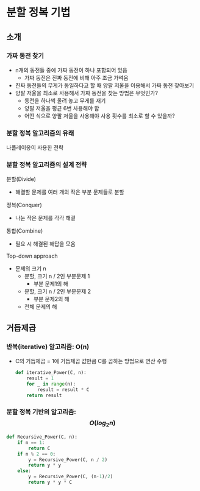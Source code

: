 # 분할 정복 기법

## 소개

### 가짜 동전 찾기

- n개의 동전들 중에 가짜 동전이 하나 포함되어 있음
  - 가짜 동전은 진짜 동전에 비해 아주 조금 가벼움
- 진짜 동전들의 무게가 동일하다고 할 때 양팔 저울을 이용해서 가짜 동전 찾아보기
- 양팔 저울을 최소로 사용해서 가짜 동전을 찾는 방법은 무엇인가?
  - 동전을 하나씩 올려 놓고 무게를 재기
  - 양팔 저울을 평균 6번 사용해야 함
  - 어떤 식으로 양팔 저울을 사용해야 사용 횟수를 최소로 할 수 있을까?

### 분할 정복 알고리즘의 유래

나폴레이옹이 사용한 전략

### 분할 정복 알고리즘의 설계 전략

분할(Divide)

- 해결할 문제를 여러 개의 작은 부분 문제들로 분할

정복(Conquer)

- 나눈 작은 문제를 각각 해결

통합(Combine)

- 필요 시 해결된 해답을 모음

Top-down approach

- 문제의 크기 n
  - 분할, 크기 n / 2인 부분문제 1
    - 부분 문제1의 해
  - 분할, 크기 n / 2인 부분문제 2
    - 부분 문제2의 해
  - 전체 문제의 해

## 거듭제곱

### 반복(iterative) 알고리즘: O(n)

- C의 거듭제곱 = 1에 거듭제곱 값만큼 C를 곱하는 방법으로 연산 수행

  ~~~python
  def iterative_Power(C, n):
      result = 1
      for _ in range(n):
          result = result * C
      return result
  ~~~

### 분할 정복 기반의 알고리즘: $$O(log_2 n)$$

~~~python
def Recursive_Power(C, n):
    if n == 1:
        return C
    if n % 2 == 0:
        y = Recursive_Power(C, n / 2)
        return y * y
    else:
        y = Recursive_Power(C, (n-1)/2)
        return y * y * C
~~~

